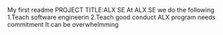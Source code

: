 My first readme
PROJECT TITLE:ALX SE
At ALX SE we do the following
1.Teach software engineerin
2.Teach good conduct
 ALX program needs commitment
It can be overwhelmming
